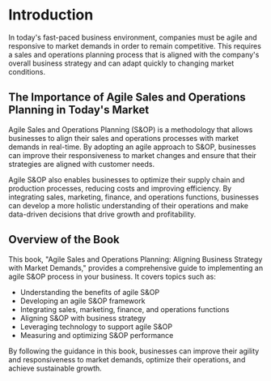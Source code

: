 Introduction
============

In today's fast-paced business environment, companies must be agile and responsive to market demands in order to remain competitive. This requires a sales and operations planning process that is aligned with the company's overall business strategy and can adapt quickly to changing market conditions.

The Importance of Agile Sales and Operations Planning in Today's Market
-----------------------------------------------------------------------

Agile Sales and Operations Planning (S\&OP) is a methodology that allows businesses to align their sales and operations processes with market demands in real-time. By adopting an agile approach to S\&OP, businesses can improve their responsiveness to market changes and ensure that their strategies are aligned with customer needs.

Agile S\&OP also enables businesses to optimize their supply chain and production processes, reducing costs and improving efficiency. By integrating sales, marketing, finance, and operations functions, businesses can develop a more holistic understanding of their operations and make data-driven decisions that drive growth and profitability.

Overview of the Book
--------------------

This book, "Agile Sales and Operations Planning: Aligning Business Strategy with Market Demands," provides a comprehensive guide to implementing an agile S\&OP process in your business. It covers topics such as:

* Understanding the benefits of agile S\&OP
* Developing an agile S\&OP framework
* Integrating sales, marketing, finance, and operations functions
* Aligning S\&OP with business strategy
* Leveraging technology to support agile S\&OP
* Measuring and optimizing S\&OP performance

By following the guidance in this book, businesses can improve their agility and responsiveness to market demands, optimize their operations, and achieve sustainable growth.
